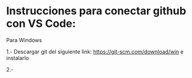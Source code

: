 # Instrucciones para conectar github con VS Code:

Para Windows

1.- Descargar git del siguiente link: https://git-scm.com/download/win
    e instalarlo
    
2.-